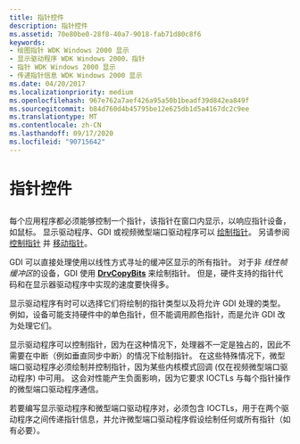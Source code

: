 ```yaml
---
title: 指针控件
description: 指针控件
ms.assetid: 70e80be0-28f8-40a7-9018-fab71d80c8f6
keywords:
- 绘图指针 WDK Windows 2000 显示
- 显示驱动程序 WDK Windows 2000，指针
- 指针 WDK Windows 2000 显示
- 传递指针信息 WDK Windows 2000 显示
ms.date: 04/20/2017
ms.localizationpriority: medium
ms.openlocfilehash: 967e762a7aef426a95a50b1beadf39d842ea849f
ms.sourcegitcommit: b84d760d4b45795be12e625db1d5a4167dc2c9ee
ms.translationtype: MT
ms.contentlocale: zh-CN
ms.lasthandoff: 09/17/2020
ms.locfileid: "90715642"
---
```

# <a name="pointer-control"></a>指针控件


## <span id="ddk_pointer_control_gg"></span><span id="DDK_POINTER_CONTROL_GG"></span>


每个应用程序都必须能够控制一个指针，该指针在窗口内显示，以响应指针设备，如鼠标。 显示驱动程序、GDI 或视频微型端口驱动程序可以 [绘制指针](pointer-drawing.md)。 另请参阅 [控制指针](controlling-the-pointer--drvsetpointershape.md) 并 [移动指针](moving-the-pointer--drvmovepointer.md)。

GDI 可以直接处理使用以线性方式寻址的缓冲区显示的所有指针。 对于非 *线性帧缓冲区*的设备，GDI 使用 [**DrvCopyBits**](/windows/win32/api/winddi/nf-winddi-drvcopybits) 来绘制指针。 但是，硬件支持的指针代码和在显示器驱动程序中实现的速度要快得多。

显示驱动程序有时可以选择它们将绘制的指针类型以及将允许 GDI 处理的类型。 例如，设备可能支持硬件中的单色指针，但不能调用颜色指针，而是允许 GDI 改为处理它们。

显示驱动程序可以控制指针，因为在这种情况下，处理器不一定是独占的，因此不需要在中断（例如垂直同步中断）的情况下绘制指针。 在这些特殊情况下，微型端口驱动程序必须绘制并控制指针，因为某些内核模式回调 (仅在视频微型端口驱动程序) 中可用。 这会对性能产生负面影响，因为它要求 IOCTLs 与每个指针操作的微型端口驱动程序通信。

若要编写显示驱动程序和微型端口驱动程序对，必须包含 IOCTLs，用于在两个驱动程序之间传递指针信息，并允许微型端口驱动程序假设绘制任何或所有指针（如有必要）。

 


